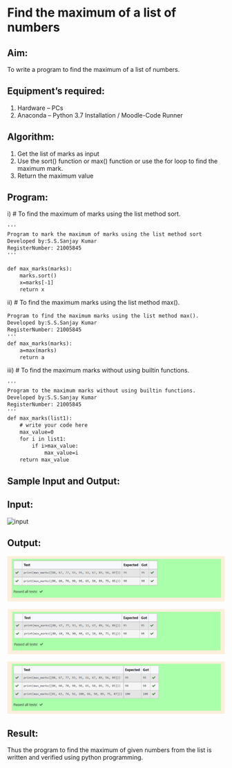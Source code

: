 # Find the maximum of a list of numbers
## Aim:
To write a program to find the maximum of a list of numbers.
## Equipment’s required:
1.	Hardware – PCs
2.	Anaconda – Python 3.7 Installation / Moodle-Code Runner
## Algorithm:
1.	Get the list of marks as input
2.	Use the sort() function or max() function or use the for loop to find the maximum mark.
3.	Return the maximum value
## Program:

i)	# To find the maximum of marks using the list method sort.
```
''' 
Program to mark the maximum of marks using the list method sort
Developed by:S.S.Sanjay Kumar
RegisterNumber: 21005845
'''

def max_marks(marks):
    marks.sort()
    x=marks[-1]
    return x

```

ii)	# To find the maximum marks using the list method max().
```
Program to find the maximum marks using the list method max().
Developed by:S.S.Sanjay Kumar
RegisterNumber: 21005845
'''
def max_marks(marks):
    a=max(marks)
    return a
```

iii) # To find the maximum marks without using builtin functions.
```
''' 
Program to the maximum marks without using builtin functions.
Developed by:S.S.Sanjay Kumar
RegisterNumber: 21005845
'''
def max_marks(list1):
    # write your code here
    max_value=0
    for i in list1:
        if i>max_value:
            max_value=i
    return max_value
```
## Sample Input and Output:
## Input:
![input](./img/max_marks1.jpg) 

## Output:
![OUTPUT1](./img/EX01output1.png)

![OUTPUT2](./img/EX01output2.png)

![OUTPUT3](./img/EX01output3.png)

## Result:
Thus the program to find the maximum of given numbers from the list is written and verified using python programming.